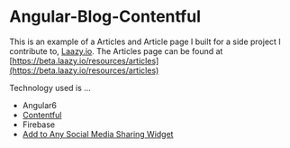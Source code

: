 # Angular-Blog-Contentful

This is an example of a Articles and Article page I built for a side project I contribute to, [Laazy.io](Laazy.io). The Articles page can be found at [https://beta.laazy.io/resources/articles](https://beta.laazy.io/resources/articles)

Technology used is ...
  - Angular6
  - [Contentful](https://www.contentful.com/)
  - Firebase
  - [Add to Any Social Media Sharing Widget](https://www.addtoany.com/)